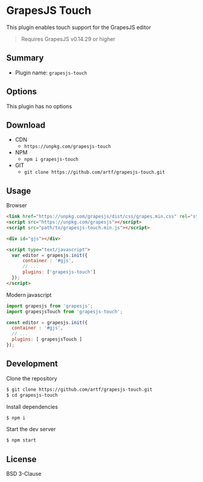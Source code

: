 # GrapesJS Touch

This plugin enables touch support for the GrapesJS editor

> Requires GrapesJS v0.14.29 or higher


## Summary

* Plugin name: `grapesjs-touch`





## Options

This plugin has no options





## Download

* CDN
  * `https://unpkg.com/grapesjs-touch`
* NPM
  * `npm i grapesjs-touch`
* GIT
  * `git clone https://github.com/artf/grapesjs-touch.git`





## Usage

Browser
```html
<link href="https://unpkg.com/grapesjs/dist/css/grapes.min.css" rel="stylesheet"/>
<script src="https://unpkg.com/grapesjs"></script>
<script src="path/to/grapesjs-touch.min.js"></script>

<div id="gjs"></div>

<script type="text/javascript">
  var editor = grapesjs.init({
      container : '#gjs',
      // ...
      plugins: ['grapesjs-touch']
  });
</script>
```

Modern javascript
```js
import grapesjs from 'grapesjs';
import grapesjsTouch from 'grapesjs-touch';

const editor = grapesjs.init({
  container : '#gjs',
  // ...
  plugins: [ grapesjsTouch ]
});
```






## Development

Clone the repository

```sh
$ git clone https://github.com/artf/grapesjs-touch.git
$ cd grapesjs-touch
```

Install dependencies

```sh
$ npm i
```

Start the dev server

```sh
$ npm start
```





## License

BSD 3-Clause
